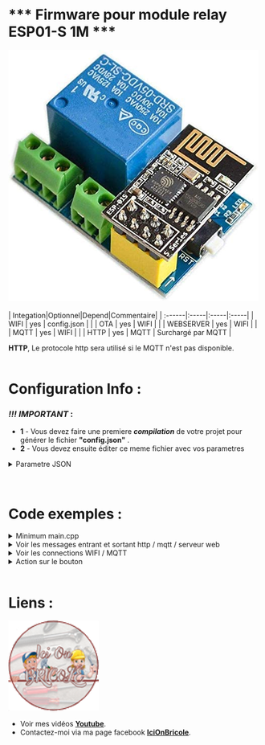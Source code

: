 # *** Firmware pour module relay ESP01-S 1M ***

![](https://github.com/yohan49222/Doorbell/blob/main/images/relai%20esp01_.jpg) 
</br></br>
|   Integation|Optionnel|Depend|Commentaire|
| :------|:-----|:-----|:-----|
|   WIFI       |    yes    |    config.json    |    |
|   OTA        |    yes    |    WIFI      |     |
|   WEBSERVER  |    yes    |    WIFI      | |
|   MQTT       |    yes    |    WIFI      |    |
|   HTTP       |    yes    |    MQTT      | Surchargé par MQTT   |

**HTTP**, Le protocole http sera utilisé si le MQTT n'est pas disponible. 
</br></br>
# Configuration Info :

### *!!! IMPORTANT* :

* **1** - Vous devez faire une premiere ***compilation*** de votre projet pour générer le  fichier **"config.json"** .
* **2** - Vous devez ensuite éditer ce meme fichier avec vos parametres



<details><summary>Parametre JSON</summary>
<p>

```json
{
     "UPLOAD_WITH_OTA"             :"0",               /* Utilisation de l'OTA pour upload */
                                                       /* env.Replace(
                                                            UPLOAD_PROTOCOL="espota",
                                                            UPLOAD_PORT=<OTAIP>,
                                                       ) */

     "RELAY_PIN"                   :"0",               /* Numéro de Pin du relai ( normalement 0) */
     "BUTTON_PIN"                  :"2",               /* Numéro de Pin du button  */
     "NCORNO"                      :"1",               /* Connection relai sur NC ou NO */
     "RELAY_AUTO_OFF"              :"1",               /* Relay auto off */
     "RELAY_AUTO_OFF_AFTER"        :"200",             /* Relay auto off apres X ms*/
     "DEBOUNCE_TIME"               :"100",             /* Temps antirebon du bouton en ms */
     "BUTTON_PRESS_COUNT_MAX"      :"5",               /* 5 * 100ms Temps d'appuis minimum avant declanchement de l'evenement */
     "NOMMODULE"                   :"sonnette",        /* Nom du module Visible de domoticz et l'ota */
     "IDXDEVICE"                   :"13",              /* IDX du DEVICE dans Domoticz */
     "USE_MQTT"                    :"0",               /* Activation du "MQTT" 0 = désactivé , 1 = Activé */
     "USE_WEBSERVER"               :"0",               /* Activation du "WEBSERVER" 0 = désactivé , 1 = Activé */
     "USE_HTTP"                    :"0",               /* Activation du "HTTP" 0 = désactivé , 1 = Activé */
     "USE_IPFIXE"                  :"0",               /* Activation du "IPFIXE" 0 = désactivé , 1 = Activé */
     "USE_OTA"                     :"0",               /* Activation du "OTA" 0 = désactivé , 1 = Activé */
     "USE_WIFI"                    :"0",               /* Activation du "WIFI" 0 = désactivé , 1 = Activé */
     "IP":
     {
          "IPFIXE"                 :"192.168.1.51",    /* Adresse ip du module */
          "GATEWAY"                :"192.168.1.1",     /* Adresse ip de la box internet */
          "SUBNET"                 :"255.255.255.0",   /* Adresse ip du mask sous reseau  */
          "DNS"                    :"192.168.1.1"      /* Adresse ip du dns  */
     },
     "OTA":
     {
          "OTAIP"                  :"192.168.1.51",    /* Adresse ip OTA */
          "OTANAME"                :"sonnette",        /* Nom du module sur l'OTA ( peut etre different de le NOMMODULE ) */
          "OTAPASSWORD"            :""                 /* Mot de passe OTA ( peut etre vide ) */
     },
     "WIFI":
     {
          "MYSSID"                 :"",                /* Nom du reseau wifi */
          "MYSSID_PASSWORD"        :""                 /* Mot de passe du reseau wifi */
     },
     "WEBSERVER":
     {
          "WEBSERVER_PORT"         :"80"               /* Numero de port du serveur web */
     },
     "HTTP":
     {
          "DOMOTIC_SERVER"         :"192.168.1.2",     /* Adresse ip de la box domoticz */
          "DOMOTIC_PORT"           :"8080"             /* Port de la box Domoticz */
     },
     "MQTT":
     {
          "TOPICIN"                :"domoticz/out",    /* Topic sortant */
          "TOPICOUT"               :"domoticz/in",     /* Topic entrant */
          "MQTT_SERVER"            :"192.168.1.2",     /* Adresse ip du broker MQTT */
          "MQTT_PORT"              :"1883",            /* Port du broker MQTT */
          "INTERVALCONNECT"        :"1000",            /* Internal de tentative de connection mqtt */
          "MQTT_LOGIN"             :"",                /* Login MQTT ( optionel suivant confiruration du broker ) */
          "MQTT_PASSWORD"          :""                 /* Mot de passe MQTT ( optionel suivant confiruration du broker ) */
     }
}
```
</p>
</details>
</br></br>

# Code exemples :

<details><summary>Minimum main.cpp</summary>
<p>

```c
#include "IOB_IOT.h"
//creation de la classe IOB_IOT (singleton)
IOB_IOT *iob = IOB_IOT::GetInstance();

void setup()
{
     Serial.begin(115200L);
     delay(200);

     // Lance le wifi , connecte, le mqtt, prepare le serveur web
     iob->Run();
}

void loop()
{
     // Loop IOB_IOT
     iob->Loop();
}
```
</p>
</details>

<details><summary>Voir les messages entrant et sortant http / mqtt / serveur web</summary>
<p>

```c
#include "IOB_IOT.h"
//creation de la classe IOB_IOT (singleton)
IOB_IOT *iob = IOB_IOT::GetInstance();

// Procedure de reception de message Http/Mqtt
void MessageRecep(IOB_IOTMessageRecevedEventArgs e)
{
     for (String s : e.MessageList())
     {
          Serial.println("[" + e.SendProtoleString() + "] " + s);
     }
     if (e.State() == 1)
     {
          dingdong(false, true);
     }
     else if (e.State() == 0)
     {
          digitalWrite(RELAY_PIN, NCORNO ? HIGH : LOW);
     }
     e.Handled(true);
}

// Procedure de reception de message Http/Mqtt
void MessageSend(IOB_IOTMessageSendedEventArgs e)
{
     for (String s : e.MessageList())
     {
          Serial.println("[" + e.SendProtoleString() + "] " + s);
     }
}


void setup()
{
     Serial.begin(115200L);
     delay(200);

     // Evenement declanche sur reception de commande mqtt
     iob->OnMqttRecep(MessageRecep);

     // Evenement declanché apres envois de commande mqtt a Domoticz
     iob->OnMqttSend(MessageSend);

     // Evenement declanché sur requette web : http://<ip>/switchOn ou switchOff
     iob->OnWebRecep(MessageRecep);

     // Evenement declanché apres envois de la reponse
     // au client web: http://<ip>/switchOn ou switchOff
     iob->OnWebSend(MessageSend);

     // Envenement declanché apres envois de commande en http
     // Le protocole prioritaire est le mqtt , 
     // note: le http est utilisé si le mqtt est désactivé ou déconnecté
     iob->OnHttpSend(MessageSend);

     // Lance le wifi , connecte, le mqtt, prepare le serveur web
     iob->Run();
}

void loop()
{
     // Loop IOB_IOT
     iob->Loop();
}
```
</p>
</details>

<details>
<summary>Voir les connections WIFI / MQTT</summary>
<p>

```c
#include "IOB_IOT.h"
//creation de la classe IOB_IOT (singleton)
IOB_IOT *iob = IOB_IOT::GetInstance();

// Procedure de connection / deconnection du Wifi
void WifiStateChanged(IOB_IOTWifiStateChangedEventArgs e)
{
     for (String s : e.MessageList())
     {
          Serial.println("[WIFI] " + s);
     }
}

// Procedure de connection / deconnection du Mqtt
void MqttStateChanged(IOB_IOTMqttStateChangedEventArgs e)
{
     for (String s : e.MessageList())
     {
          Serial.println("[MQTT] " + s);
     }
}

void setup()
{
     Serial.begin(115200L);
     delay(200);

     //Evenement déclanché apres connection ou déconnection du Mqtt
     iob->OnMqttStateChanged(MqttStateChanged);

     //Evenement déclanché apres connection ou déconnection du WIFI
     iob->OnWifiStateChanged(WifiStateChanged);

     // Lance le wifi , connecte, le mqtt, prepare le serveur web
     iob->Run();
}

void loop()
{
     // Loop IOb_IOT
     iob->Loop();
}
```
</p>
</details>


<details>
<summary>Action sur le bouton</summary>
<p>

```c
#include "IOB_IOT.h"
//creation de la classe IOB_IOT (singleton)
IOB_IOT *iob = IOB_IOT::GetInstance();

// DINGDONG CUSTON
void dingdong(bool sendOn, bool sendOff)
{

     Serial.println("[MAIN] Process DINGDONG START ( custum process )");

     if (sendOn)
          iob->SendData(RelayState::ON); // Informe domoticz

     Serial.println("[MAIN] Ding ( relay ON )");
     digitalWrite(RELAY_PIN, NCORNO ? LOW : HIGH); // Change la position du relai
     
     Serial.println("[MAIN] Ding ( pause 200ms )");

     delay(200); // Ch'tite pause
     
     digitalWrite(RELAY_PIN, NCORNO ? HIGH : LOW); // Rechange la position du relai


     Serial.println("[MAIN] Ding ( pause 1s Show state in Domoticz )");
     delay(1000);
     
     if (sendOff)
          iob->SendData(RelayState::OFF); // Informe domoticz

     Serial.println("[MAIN] Process DINGDONG END");
}

//bouton presse event 
void ButtonPressed(IOB_IOTButtonPressedEventArgs e)
{
     // Appel de la fonction dingdong avec parametre true/true .... 
     une vache qui p...... Stoppppp
     // le premier 'true' indique de l'on souhaite prevenir domoticz que le bouton est sur ON
     // Le deuxieme 'true' indique de l'on souhaite prevenir domoticz que le relai en sur OFF
     dingdong(true, true);

     // Stop la propagation de l'évenement si true / 
     // si false , IOB_IOB activera le relai pendant 200ms puis le coupera
     e.Handled(true);
}

void setup()
{
     Serial.begin(115200L);
     delay(200);

     //Evenement déclanché apres sur l'appuis de contacteur de "sonette"
     iob->OnButtonPressed(ButtonPressed);

     // Lance le wifi , connecte, le mqtt, prepare le serveur web
     iob->Run();
}

void loop()
{
     // Loop IOb_IOT
     iob->Loop();
}
```
</p>
</details>




</br>

# Liens  :

![](https://github.com/yohan49222/Doorbell/blob/main/images/logo98-98.png)

*  Voir mes vidéos [**Youtube**](https://www.youtube.com/channel/UCCFsJROyzppyjq3WvpNAwGA).
*  Contactez-moi via ma page facebook  [**IciOnBricole**](https://www.facebook.com/IciOnBricole).
